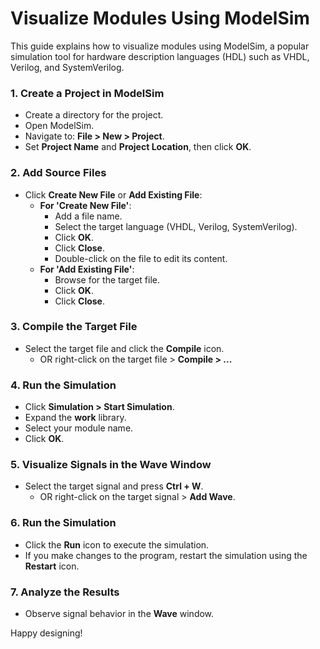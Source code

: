 # Visualize Modules Using ModelSim

This guide explains how to visualize modules using ModelSim, a popular simulation tool for hardware description languages (HDL) such as VHDL, Verilog, and SystemVerilog.

### 1. Create a Project in ModelSim

- Create a directory for the project.
- Open ModelSim.
- Navigate to: **File > New > Project**.
- Set **Project Name** and **Project Location**, then click **OK**.

### 2. Add Source Files

- Click **Create New File** or **Add Existing File**:
  - **For 'Create New File'**:
    - Add a file name.
    - Select the target language (VHDL, Verilog, SystemVerilog).
    - Click **OK**.
    - Click **Close**.
    - Double-click on the file to edit its content.
  - **For 'Add Existing File'**:
    - Browse for the target file.
    - Click **OK**.
    - Click **Close**.

### 3. Compile the Target File

- Select the target file and click the **Compile** icon.
  - OR right-click on the target file > **Compile > ...**

### 4. Run the Simulation

- Click **Simulation > Start Simulation**.
- Expand the **work** library.
- Select your module name.
- Click **OK**.

### 5. Visualize Signals in the Wave Window

- Select the target signal and press **Ctrl + W**.
  - OR right-click on the target signal > **Add Wave**.

### 6. Run the Simulation

- Click the **Run** icon to execute the simulation.
- If you make changes to the program, restart the simulation using the **Restart** icon.

### 7. Analyze the Results

- Observe signal behavior in the **Wave** window.

Happy designing!
